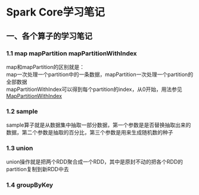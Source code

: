 # Spark Core学习笔记

## 一、各个算子的学习笔记

### 1.1 map mapPartition mapPartitionWithIndex
map和mapPartition的区别就是：  
map一次处理一个partition中的一条数据，mapPartition一次处理一个partition的全部数据  
mapPartitionWithIndex可以得到每个partition的index，从0开始，用法参见[MapPartitionWithIndex](./MapPartitionWithIndex.scala)

### 1.2 sample
sample算子就是从数据集中抽取一部分数据，第一个参数是是否替换抽取出来的数据，第二个参数是抽取的百分比，第三个参数是用来生成随机数的种子

### 1.3 union
union操作就是把两个RDD聚合成一个RDD，其中是原封不动的把各个RDD的partition复制到新RDD中去

### 1.4 groupByKey

